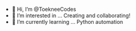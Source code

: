 - 👋 Hi, I’m @ToekneeCodes
- 👀 I’m interested in ... Creating and collaborating! 
- 🌱 I’m currently learning ... Python automation


<!---
ToekneeCodes/ToekneeCodes is a ✨ special ✨ repository because its `README.md` (this file) appears on your GitHub profile.
You can click the Preview link to take a look at your changes.
--->
